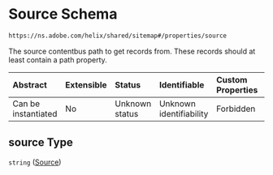 # Source Schema

```txt
https://ns.adobe.com/helix/shared/sitemap#/properties/source
```

The source contentbus path to get records from. These records should at least contain a path property.

| Abstract            | Extensible | Status         | Identifiable            | Custom Properties | Additional Properties | Access Restrictions | Defined In                                                         |
| :------------------ | :--------- | :------------- | :---------------------- | :---------------- | :-------------------- | :------------------ | :----------------------------------------------------------------- |
| Can be instantiated | No         | Unknown status | Unknown identifiability | Forbidden         | Allowed               | none                | [sitemap.schema.json*](sitemap.schema.json "open original schema") |

## source Type

`string` ([Source](sitemap-properties-source.md))
